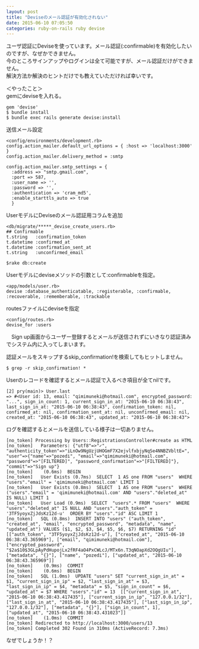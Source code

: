 ```yaml
---
layout: post
title: "Deviseのメール認証が有効化されない"
date: 2015-06-10 07:05:50
categories: ruby-on-rails ruby devise
---
```

<p>ユーザ認証にDeviseを使っています。メール認証(:confirmable)を有効化したいのですが、なぜかできません。<br>
今のところサインアップやログインは全て可能ですが、メール認証だけができません。<br>
解決方法か解決のヒントだけでも教えていただければ幸いです。</p>

<p>＜やったこと＞<br>
gemにdeviseを入れる。</p>

<pre><code>gem 'devise'
$ bundle install
$ bundle exec rails generate devise:install
</code></pre>

<p>送信メール設定</p>

<pre><code>&lt;config/environments/development.rb&gt;
config.action_mailer.default_url_options = { :host =&gt; 'localhost:3000' }
config.action_mailer.delivery_method = :smtp

config.action_mailer.smtp_settings = {
  :address =&gt; "smtp.gmail.com",
  :port =&gt; 587,
  :user_name =&gt; '',
  :password =&gt; '',
  :authentication =&gt; 'cram_md5',
  :enable_starttls_auto =&gt; true
  }
</code></pre>

<p>UserモデルにDeviseのメール認証用コラムを追加</p>

<pre><code>&lt;db/migrate/*****_devise_create_users.rb&gt;
## Confirmable
t.string   :confirmation_token
t.datetime :confirmed_at
t.datetime :confirmation_sent_at
t.string   :unconfirmed_email 

$rake db:create
</code></pre>

<p>Userモデルにdeviseメソッドの引数として:confirmableを指定。</p>

<pre><code>&lt;app/models/user.rb&gt;
devise :database_authenticatable, :registerable, :confirmable, :recoverable, :rememberable, :trackable
</code></pre>

<p>routesファイルにdeviseを指定</p>

<pre><code>&lt;config/routes.rb&gt;
devise_for :users
</code></pre>

<p>　Sign up画面からユーザー登録するとメールが送信されずにいきなり認証済みでシステム内に入ってしまいます。</p>

<p>認証メールをスキップするskip_confirmation!を検索してもヒットしません。</p>

<pre><code>$ grep -r skip_confirmation! * 
</code></pre>

<p>Userのレコードを確認するとメール認証で入るべき項目が全てnilです。</p>

<pre><code>[2] pry(main)&gt; User.last
=&gt; #&lt;User id: 13, email: "qimimuneki@hotmail.com", encrypted_password: "...", sign_in_count: 1, current_sign_in_at: "2015-06-10 06:38:43", last_sign_in_at: "2015-06-10 06:38:43", confirmation_token: nil, confirmed_at: nil, confirmation_sent_at: nil, unconfirmed_email: nil, created_at: "2015-06-10 06:38:43", updated_at: "2015-06-10 06:38:43"&gt;
</code></pre>

<p>ログを確認するとメールを送信している様子は一切ありません。</p>

<pre><code>[no_token] Processing by Users::RegistrationsController#create as HTML
[no_token]   Parameters: {"utf8"=&gt;"✓", "authenticity_token"=&gt;"iLnOw9NgUzjUHOGmF7X2ejvlfxbjyNqSe4NNBZVbltE=", "user"=&gt;{"name"=&gt;"pozedi", "email"=&gt;"qimimuneki@hotmail.com", "password"=&gt;"[FILTERED]", "password_confirmation"=&gt;"[FILTERED]"}, "commit"=&gt;"Sign up"}
[no_token]    (0.6ms)  BEGIN
[no_token]   User Exists (0.7ms)  SELECT  1 AS one FROM "users"  WHERE "users"."email" = 'qimimuneki@hotmail.com' LIMIT 1
[no_token]   User Exists (0.8ms)  SELECT  1 AS one FROM "users"  WHERE ("users"."email" = 'qimimuneki@hotmail.com' AND "users"."deleted_at" IS NULL) LIMIT 1
[no_token]   User Load (0.9ms)  SELECT  "users".* FROM "users"  WHERE "users"."deleted_at" IS NULL AND "users"."auth_token" = '3TF5yoyxZjJdsKz12d-u'  ORDER BY "users"."id" ASC LIMIT 1
[no_token]   SQL (0.8ms)  INSERT INTO "users" ("auth_token", "created_at", "email", "encrypted_password", "metadata", "name", "updated_at") VALUES ($1, $2, $3, $4, $5, $6, $7) RETURNING "id"  [["auth_token", "3TF5yoyxZjJdsKz12d-u"], ["created_at", "2015-06-10 06:38:43.365969"], ["email", "qimimuneki@hotmail.com"], ["encrypted_password", "$2a$10$3GLpAyPdHupojLx2fRF4aO4PxCWLcJ/MTx6n.T3qNOapXd2OQgUIu"], ["metadata", "{}"], ["name", "pozedi"], ["updated_at", "2015-06-10 06:38:43.365969"]]
[no_token]    (0.9ms)  COMMIT
[no_token]    (0.6ms)  BEGIN
[no_token]   SQL (1.0ms)  UPDATE "users" SET "current_sign_in_at" = $1, "current_sign_in_ip" = $2, "last_sign_in_at" = $3, "last_sign_in_ip" = $4, "metadata" = $5, "sign_in_count" = $6, "updated_at" = $7 WHERE "users"."id" = 13  [["current_sign_in_at", "2015-06-10 06:38:43.417435"], ["current_sign_in_ip", "127.0.0.1/32"], ["last_sign_in_at", "2015-06-10 06:38:43.417435"], ["last_sign_in_ip", "127.0.0.1/32"], ["metadata", "{}"], ["sign_in_count", 1], ["updated_at", "2015-06-10 06:38:43.431023"]]
[no_token]    (1.0ms)  COMMIT
[no_token] Redirected to http://localhost:3000/users/13
[no_token] Completed 302 Found in 310ms (ActiveRecord: 7.3ms)
</code></pre>

<p>なぜでしょうか！？</p>
